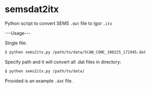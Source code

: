 semsdat2itx
===========

Python script to convert SEMS `.dat` file to Igor `.itx`

---Usage---

Single file:

```sh
$ python sems2itx.py /path/to/data/SCAN_CONC_100225_171945.dat
```

Specify path and it will convert all .dat files in directory:

```sh
$ python sems2itx.py /path/to/data/
```

Provided is an example `.dat` file.